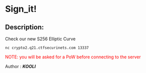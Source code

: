 
# Sign_it!
## Description:
Check our new S256 Elliptic Curve

`nc crypto2.q21.ctfsecurinets.com 13337`

<font color="red">NOTE: you will be asked for a PoW before connecting to the server</font>

Author : **_KOOLI_**

